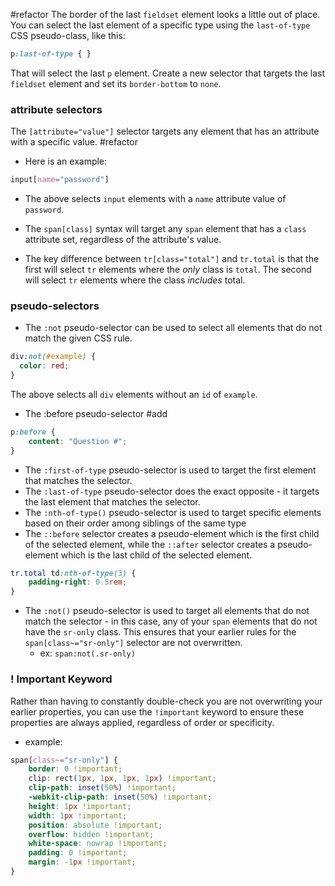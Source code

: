 #refactor 
The border of the last `fieldset` element looks a little out of place. You can select the last element of a specific type using the `last-of-type` CSS pseudo-class, like this:

```css
p:last-of-type { }
```

That will select the last `p` element. Create a new selector that targets the last `fieldset` element and set its `border-bottom` to `none`.


### attribute selectors
The `[attribute="value"]` selector targets any element that has an attribute with a specific value.
#refactor 
- Here is an example:

```css
input[name="password"]
```

- The above selects `input` elements with a `name` attribute value of `password`.

- The `span[class]` syntax will target any `span` element that has a `class` attribute set, regardless of the attribute's value.
- The key difference between `tr[class="total"]` and `tr.total` is that the first will select `tr` elements where the _only_ class is `total`. The second will select `tr` elements where the class _includes_ total.

### pseudo-selectors

- The `:not` pseudo-selector can be used to select all elements that do not match the given CSS rule.

```css
div:not(#example) {
  color: red;
}
```

The above selects all `div` elements without an `id` of `example`.

- The :before pseudo-selector #add 
```css
p:before {
	content: "Question #";
}
```

- The `:first-of-type` pseudo-selector is used to target the first element that matches the selector. 
- The `:last-of-type` pseudo-selector does the exact opposite - it targets the last element that matches the selector.
- The `:nth-of-type()` pseudo-selector is used to target specific elements based on their order among siblings of the same type
- The `::before` selector creates a pseudo-element which is the first child of the selected element, while the `::after` selector creates a pseudo-element which is the last child of the selected element. 
```css
tr.total td:nth-of-type(3) {
	padding-right: 0.5rem;
}
```
- The `:not()` pseudo-selector is used to target all elements that do not match the selector - in this case, any of your `span` elements that do not have the `sr-only` class. This ensures that your earlier rules for the `span[class~="sr-only"]` selector are not overwritten.
	- ex: `span:not(.sr-only)`




### ! Important Keyword
Rather than having to constantly double-check you are not overwriting your earlier properties, you can use the `!important` keyword to ensure these properties are always applied, regardless of order or specificity.
- example:
```css
span[class~="sr-only"] {
	border: 0 !important;
	clip: rect(1px, 1px, 1px, 1px) !important;
	clip-path: inset(50%) !important;
	-webkit-clip-path: inset(50%) !important;
	height: 1px !important;
	width: 1px !important;
	position: absolute !important;
	overflow: hidden !important;
	white-space: nowrap !important;
	padding: 0 !important;
	margin: -1px !important;
}
```

